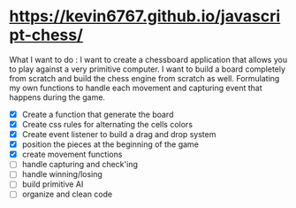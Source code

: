 # https://kevin6767.github.io/javascript-chess/


What I want to do
: I want to create a chessboard application that allows you to play against a very primitive computer. I want to build a board completely from scratch and build the chess engine from scratch as well. Formulating my own functions to handle each movement and capturing event that happens during the game. 

- [x] Create a function that generate the board
- [x] Create css rules for alternating the cells colors
- [x] Create event listener to build a drag and drop system
- [x] position the pieces at the beginning of the game
- [x] create movement functions
- [ ] handle capturing and check'ing 
- [ ] handle winning/losing
- [ ] build primitive AI
- [ ] organize and clean code 